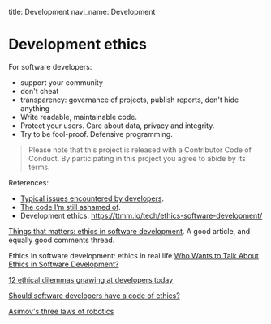 title: Development
navi_name: Development


# Development ethics


For software developers:

* support your community
* don't cheat
* transparency: governance of projects, publish reports, don't hide anything
* Write readable, maintainable code.
* Protect your users. Care about data, privacy and integrity.
* Try to be fool-proof. Defensive programming.

> Please note that this project is released with a Contributor Code of Conduct. By participating in this project you agree to abide by its terms.

References:

* [Typical issues encountered by developers](http://www.infoworld.com/article/2607452/application-development/12-ethical-dilemmas-gnawing-at-developers-today.html).
* [The code I’m still ashamed of](https://medium.freecodecamp.com/the-code-im-still-ashamed-of-e4c021dff55e).
* Development ethics: https://ttmm.io/tech/ethics-software-development/

[Things that matters: ethics in software development](https://ttmm.io/tech/ethics-software-development/). A good article, and equally good comments thread.

Ethics in software development: ethics in real life
[Who  Wants to Talk About Ethics in Software Development?](http://www.centare.com/blog/2017/03/ethics_in_software_development/)

[12 ethical dilemmas gnawing at developers today](http://www.infoworld.com/article/2607452/application-development/12-ethical-dilemmas-gnawing-at-developers-today.html)

[Should software developers have a code of ethics?](http://www.cio.com/article/3156565/developer/should-software-developers-have-a-code-of-ethics.html)


[Asimov's three laws of robotics](https://en.wikipedia.org/wiki/Three_Laws_of_Robotics)
